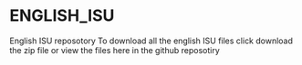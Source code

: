 # ENGLISH_ISU
English ISU reposotory
To download all the english ISU files click download the zip file or view the files here in the github reposotiry
